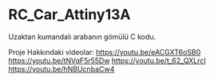 # RC_Car_Attiny13A
Uzaktan kumandalı arabanın gömülü C kodu.


Proje Hakkındaki videolar:
https://youtu.be/eACGXT6oSB0
https://youtu.be/tNVqF5r55Dw
https://youtu.be/t_62_QXLrcI
https://youtu.be/hNBUcnbaCw4
